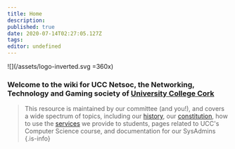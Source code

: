 ```yaml
---
title: Home
description: 
published: true
date: 2020-07-14T02:27:05.127Z
tags: 
editor: undefined
---
```



![](/assets/logo-inverted.svg =360x)

### Welcome to the wiki for UCC Netsoc, the Networking, Technology and Gaming society of [University College Cork](https://www.ucc.ie)

> This resource is maintained by our committee (and you!), and covers a wide spectrum of topics, including our [history](/about/history), our [constitution](/about/constitution), how to use the [services](/services/tutorial) we provide to students, pages related to UCC's Computer Science course, and documentation for our SysAdmins
> {.is-info}

